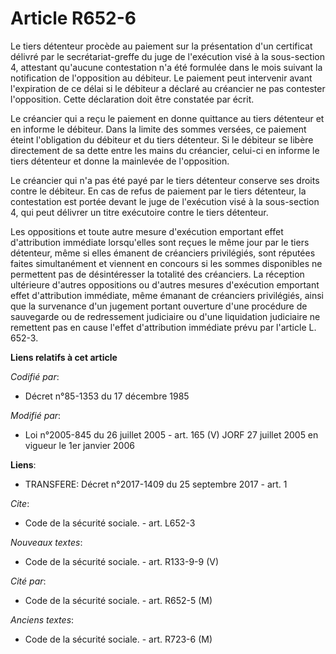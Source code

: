 # Article R652-6

Le tiers détenteur procède au paiement sur la présentation d'un certificat délivré par le secrétariat-greffe du juge de
l'exécution visé à la sous-section 4, attestant qu'aucune contestation n'a été formulée dans le mois suivant la notification
de l'opposition au débiteur. Le paiement peut intervenir avant l'expiration de ce délai si le débiteur a déclaré au créancier
ne pas contester l'opposition. Cette déclaration doit être constatée par écrit.

Le créancier qui a reçu le paiement en donne quittance au tiers détenteur et en informe le débiteur. Dans la limite des
sommes versées, ce paiement éteint l'obligation du débiteur et du tiers détenteur. Si le débiteur se libère directement de sa
dette entre les mains du créancier, celui-ci en informe le tiers détenteur et donne la mainlevée de l'opposition.

Le créancier qui n'a pas été payé par le tiers détenteur conserve ses droits contre le débiteur. En cas de refus de paiement
par le tiers détenteur, la contestation est portée devant le juge de l'exécution visé à la sous-section 4, qui peut délivrer
un titre exécutoire contre le tiers détenteur.

Les oppositions et toute autre mesure d'exécution emportant effet d'attribution immédiate lorsqu'elles sont reçues le même
jour par le tiers détenteur, même si elles émanent de créanciers privilégiés, sont réputées faites simultanément et viennent
en concours si les sommes disponibles ne permettent pas de désintéresser la totalité des créanciers. La réception ultérieure
d'autres oppositions ou d'autres mesures d'exécution emportant effet d'attribution immédiate, même émanant de créanciers
privilégiés, ainsi que la survenance d'un jugement portant ouverture d'une procédure de sauvegarde ou de redressement
judiciaire ou d'une liquidation judiciaire ne remettent pas en cause l'effet d'attribution immédiate prévu par l'article L.
652-3.

**Liens relatifs à cet article**

_Codifié par_:

  - Décret n°85-1353 du 17 décembre 1985

_Modifié par_:

  - Loi n°2005-845 du 26 juillet 2005 - art. 165 (V) JORF 27 juillet 2005 en vigueur le 1er janvier 2006

**Liens**:

  - TRANSFERE: Décret n°2017-1409 du 25 septembre 2017 - art. 1

_Cite_:

  - Code de la sécurité sociale. - art. L652-3

_Nouveaux textes_:

  - Code de la sécurité sociale. - art. R133-9-9 (V)

_Cité par_:

  - Code de la sécurité sociale. - art. R652-5 (M)

_Anciens textes_:

  - Code de la sécurité sociale. - art. R723-6 (M)
